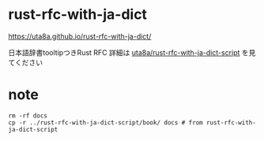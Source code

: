 # rust-rfc-with-ja-dict
https://uta8a.github.io/rust-rfc-with-ja-dict/

日本語辞書tooltipつきRust RFC
詳細は [uta8a/rust-rfc-with-ja-dict-script](https://github.com/uta8a/rust-rfc-with-ja-dict-script) を見てください

# note
```shell
rm -rf docs
cp -r ../rust-rfc-with-ja-dict-script/book/ docs # from rust-rfc-with-ja-dict-script
```
